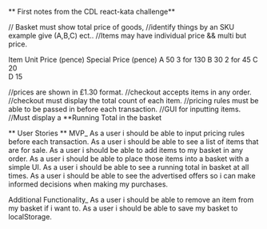 ** First notes from the CDL react-kata challenge**

// Basket must show total price of goods,
//identify things by an SKU example give (A,B,C) ect..
//Items may have individual price && multi but price.


Item	Unit Price (pence)	Special Price (pence)
A	            50	                3 for 130
B	            30	                2 for 45
C	            20	
D	            15	

//prices are shown in £1.30 format.
//checkout accepts items in any order.
//checkout must display the total count of each item.
//pricing rules must be able to be passed in before each transaction.
//GUI for inputting items.
//Must display a **Running Total in the basket

** User Stories **
MVP_
As a user i should be able to input pricing rules before each transaction.
As a user i should be able to see a list of items that are for sale.
As a user i should be able to add items to my basket in any order.
As a user i should be able to place those items into a basket with a simple UI.
As a user i should be able to see a running total in basket at all times.
As a user i should be able to see the advertised offers so i can make informed  decisions when making my purchases.

Additional Functionality_
As a user i should be able to remove an item from my basket if i want to.
As a user i should be able to save my basket to localStorage.